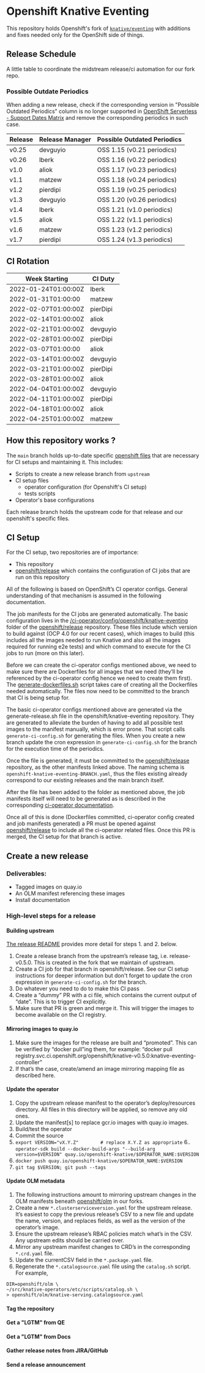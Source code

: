 # Openshift Knative Eventing

This repository holds Openshift's fork of
[`knative/eventing`](https://github.com/knative/eventing) with additions and
fixes needed only for the OpenShift side of things.

## Release Schedule

A little table to coordinate the midstream release/ci automation for our fork repo.

### Possible Outdate Periodics

When adding a new release, check if the corresponding version in "Possible Outdated Periodics" column is no longer supported in [OpenShift Serverless - Support Dates Matrix](https://access.redhat.com/support/policy/updates/openshift#ossrvless) and remove the corresponding periodics in such case.

| Release | Release Manager | Possible Outdated Periodics |
|---------|-----------------|-----------------------------|
| v0.25   | devguyio        | OSS 1.15 (v0.21 periodics)  |
| v0.26   | lberk           | OSS 1.16 (v0.22 periodics)  |
| v1.0    | aliok           | OSS 1.17 (v0.23 periodics)  |
| v1.1    | matzew          | OSS 1.18 (v0.24 periodics)  |
| v1.2    | pierdipi        | OSS 1.19 (v0.25 periodics)  |
| v1.3    | devguyio        | OSS 1.20 (v0.26 periodics)  |
| v1.4    | lberk           | OSS 1.21 (v1.0 periodics)   |
| v1.5    | aliok           | OSS 1.22 (v1.1 periodics)   |
| v1.6    | matzew          | OSS 1.23 (v1.2 periodics)   |
| v1.7    | pierdipi        | OSS 1.24 (v1.3 periodics)   |

## CI Rotation

| Week Starting        | CI Duty  |
|----------------------|----------|
| 2022-01-24T01:00:00Z | lberk    |
| 2022-01-31T01:00:00  | matzew   |
| 2022-02-07T01:00:00Z | pierDipi |
| 2022-02-14T01:00:00Z | aliok    |
| 2022-02-21T01:00:00Z | devguyio |
| 2022-02-28T01:00:00Z | pierDipi |
| 2022-03-07T01:00:00  | aliok    |
| 2022-03-14T01:00:00Z | devguyio |
| 2022-03-21T01:00:00Z | pierDipi |
| 2022-03-28T01:00:00Z | aliok    |
| 2022-04-04T01:00:00Z | devguyio |
| 2022-04-11T01:00:00Z | pierDipi |
| 2022-04-18T01:00:00Z | aliok    |
| 2022-04-25T01:00:00Z | matzew   |


## How this repository works ?

The `main` branch holds up-to-date specific [openshift files](./openshift)
that are necessary for CI setups and maintaining it. This includes:

- Scripts to create a new release branch from `upstream`
- CI setup files
  - operator configuration (for Openshift's CI setup)
  - tests scripts
- Operator's base configurations

Each release branch holds the upstream code for that release and our
openshift's specific files.

## CI Setup

For the CI setup, two repositories are of importance:

- This repository
- [openshift/release](https://github.com/openshift/release) which
  contains the configuration of CI jobs that are run on this
  repository

All of the following is based on OpenShift’s CI operator
configs. General understanding of that mechanism is assumed in the
following documentation.

The job manifests for the CI jobs are generated automatically. The
basic configuration lives in the
[/ci-operator/config/openshift/knative-eventing](https://github.com/openshift/release/tree/master/ci-operator/config/openshift/knative-eventing) folder of the
[openshift/release](https://github.com/openshift/release) repository. These files include which version to
build against (OCP 4.0 for our recent cases), which images to build
(this includes all the images needed to run Knative and also all the
images required for running e2e tests) and which command to execute
for the CI jobs to run (more on this later).

Before we can create the ci-operator configs mentioned above, we need
to make sure there are Dockerfiles for all images that we need
(they’ll be referenced by the ci-operator config hence we need to
create them first). The [generate-dockerfiles.sh](https://github.com/openshift/knative-eventing/blob/master/openshift/ci-operator/generate-dockerfiles.sh) script takes care of
creating all the Dockerfiles needed automatically. The files now need
to be committed to the branch that CI is being setup for.

The basic ci-operator configs mentioned above are generated via the
generate-release.sh file in the openshift/knative-eventing
repository. They are generated to alleviate the burden of having to
add all possible test images to the manifest manually, which is error
prone. That script calls `generate-ci-config.sh` for generating the files.
When you create a new branch update the cron expression in
`generate-ci-config.sh` for the branch for the execution time of the periodics.

Once the file is generated, it must be committed to the
[openshift/release](https://github.com/openshift/release) repository, as the other manifests linked above. The
naming schema is `openshift-knative-eventing-BRANCH.yaml`, thus the
files existing already correspond to our existing releases and the
main branch itself.

After the file has been added to the folder as mentioned above, the
job manifests itself will need to be generated as is described in the
corresponding [ci-operator documentation](https://docs.google.com/document/d/1SQ_qlkcplqhe8h6ONXdgBr7YUVbs4oRSj4ISl3gpLW4/edit#heading=h.8w7nj9363nsd).

Once all of this is done (Dockerfiles committed, ci-operator config
created and job manifests generated) a PR must be opened against
[openshift/release](https://github.com/openshift/releaseopenshift/release)
to include all the ci-operator related files. Once
this PR is merged, the CI setup for that branch is active.

## Create a new release

### Deliverables:

- Tagged images on quay.io
- An OLM manifest referencing these images
- Install documentation

### High-level steps for a release

#### Building upstream

[The release README](openshift/release/README.md) provides more detail for
steps 1. and 2. below.


1. Create a release branch from the upstream’s release tag, i.e. release-v0.5.0. This is created in the fork that we maintain of upstream.
2. Create a CI job for that branch in openshift/release. See our CI setup instructions for deeper information but don't forget to update the cron expression in `generate-ci-config.sh` for the branch.
3. Do whatever you need to do to make this CI pass
4. Create a “dummy” PR with a ci file, which contains the current output of “date”. This is to trigger CI explicitly.
5. Make sure that PR is green and merge it. This will trigger the images to become available on the CI registry.

#### Mirroring images to quay.io

1. Make sure the images for the release are built and “promoted”. This can be verified by “docker pull”ing them, for example: “docker pull registry.svc.ci.openshift.org/openshift/knative-v0.5.0:knative-eventing-controller”
2. If that’s the case, create/amend an image mirroring mapping file as described here.

#### Update the operator

1. Copy the upstream release manifest to the operator’s deploy/resources directory. All files in this directory will be applied, so remove any old ones.
2. Update the manifest[s] to replace gcr.io images with quay.io images.
3. Build/test the operator
4. Commit the source
5. `export VERSION="vX.Y.Z"        # replace X.Y.Z as appropriate`
6.. `operator-sdk build --docker-build-args "--build-arg version=$VERSION" quay.io/openshift-knative/$OPERATOR_NAME:$VERSION`
7. `docker push quay.io/openshift-knative/$OPERATOR_NAME:$VERSION`
8. `git tag $VERSION; git push --tags`

#### Update OLM metadata

1. The following instructions amount to mirroring upstream changes in the OLM manifests beneath [openshift/olm](https://github.com/openshift/knative-eventing/tree/master/openshift/olm) in our forks.
2. Create a new `*.clusterserviceversion.yaml` for the upstream release. It’s easiest to copy the previous release’s CSV to a new file and update the name, version, and replaces fields, as well as the version of the operator’s image.
3. Ensure the upstream release’s RBAC policies match what’s in the CSV. Any upstream edits should be carried over.
4. Mirror any upstream manifest changes to CRD’s in the corresponding `*.crd.yaml` file.
5. Update the currentCSV field in the `*.package.yaml` file.
6. Regenerate the `*.catalogsource.yaml` file using the `catalog.sh` script. For example,

```NAME=knative-serving \
DIR=openshift/olm \
~/src/knative-operators/etc/scripts/catalog.sh \
> openshift/olm/knative-serving.catalogsource.yaml
```

#### Tag the repository

#### Get a "LGTM" from QE

#### Get a "LGTM" from Docs

#### Gather release notes from JIRA/GitHub

#### Send a release announcement
